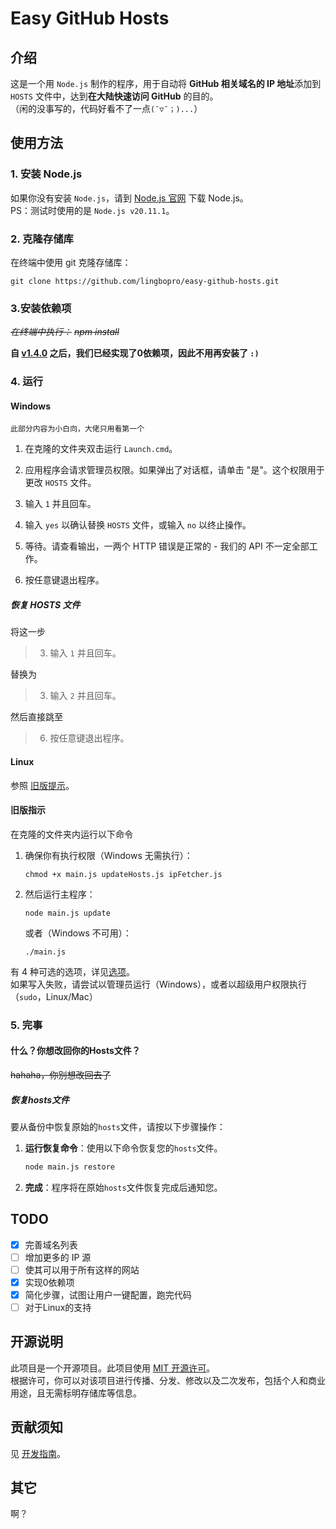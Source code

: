 # Easy GitHub Hosts

## 介绍

这是一个用 `Node.js` 制作的程序，用于自动将 **GitHub 相关域名的 IP 地址**添加到 `HOSTS` 文件中，达到**在大陆快速访问 GitHub** 的目的。  
（闲的没事写的，代码好看不了一点`(ˉ▽ˉ；)...`）

## 使用方法

### 1. 安装 Node.js

如果你没有安装 `Node.js`，请到 [Node.js 官网](https://nodejs.org/en/download) 下载 Node.js。  
PS：测试时使用的是 `Node.js v20.11.1`。

### 2. 克隆存储库

在终端中使用 git 克隆存储库：

```shell
git clone https://github.com/lingbopro/easy-github-hosts.git
```

### 3.安装依赖项

~~_在终端中执行：_~~
~~_npm install_~~

**自 [v1.4.0](https://github.com/lingbopro/easy-github-hosts/releases/tag/v1.4.0) 之后，我们已经实现了0依赖项，因此不用再安装了 `:)`**  

### 4. 运行

#### Windows

    此部分内容为小白向，大佬只用看第一个

1. 在克隆的文件夹双击运行 `Launch.cmd`。

2. 应用程序会请求管理员权限。如果弹出了对话框，请单击 "是"。这个权限用于更改 `HOSTS` 文件。

3. 输入 `1` 并且回车。

4. 输入 `yes` 以确认替换 `HOSTS` 文件，或输入 `no` 以终止操作。

5. 等待。请查看输出，一两个 HTTP 错误是正常的 - 我们的 API 不一定全部工作。

6. 按任意键退出程序。

##### 恢复 HOSTS 文件

将这一步

> 3. 输入 `1` 并且回车。

替换为

> 3. 输入 `2` 并且回车。

然后直接跳至

> 6. 按任意键退出程序。

#### Linux

参照 [旧版提示](#旧版提示)。

#### 旧版指示

在克隆的文件夹内运行以下命令  

1. 确保你有执行权限（Windows 无需执行）：

   ```shell
   chmod +x main.js updateHosts.js ipFetcher.js
   ```

2. 然后运行主程序：  

   ```shell
   node main.js update
   ```

   或者（Windows 不可用）：  

   ```shell
   ./main.js
   ```

有 4 种可选的选项，详见[选项](#选项)。  
 如果写入失败，请尝试以管理员运行（Windows），或者以超级用户权限执行（`sudo`，Linux/Mac）  

### 5. 完事

#### 什么？你想改回你的Hosts文件？

~~hahaha，你别想改回去了~~

##### 恢复hosts文件

要从备份中恢复原始的`hosts`文件，请按以下步骤操作：

1. **运行恢复命令**：使用以下命令恢复您的`hosts`文件。

    ```sh
    node main.js restore
    ```

2. **完成**：程序将在原始`hosts`文件恢复完成后通知您。

<!--## 选项

可以在运行时在命令中增加可选的选项（见下）

### debug

启用调试模式（会输出更详细的信息）。

```shell
node main.js --debug
```

### --noedit

不编辑 HOSTS 文件，只是输出增加条目后的内容。

```shell
node main.js --noedit
```

### --diff

不修改文件，只输出更改了的内容（必须和 [`--noedit`](#--noedit) 选项一同使用）。

```shell
node main.js --noedit --diff
```

### --nocache

不读取 IP 缓存，也不写入缓存

```shell
node main.js --nocache
```-->

## TODO

- [x] 完善域名列表  
- [ ] 增加更多的 IP 源  
- [ ] 使其可以用于所有这样的网站  
- [x] 实现0依赖项  <!-- hhh,加上即完成 (......)-->
- [x] 简化步骤，试图让用户一键配置，跑完代码  
- [ ] 对于Linux的支持  

## 开源说明

此项目是一个开源项目。此项目使用 [MIT 开源许可](LICENCE)。  
根据许可，你可以对该项目进行传播、分发、修改以及二次发布，包括个人和商业用途，且无需标明存储库等信息。

## 贡献须知

见 [开发指南](./docs/dev-guide.zh-CN.md#贡献)。  

## 其它

啊？
